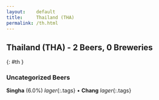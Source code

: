 ```yaml
---
layout:    default
title:     Thailand (THA)
permalink: /th.html
---
```


## Thailand (THA) - 2 Beers, 0 Breweries
{: #th }




### Uncategorized Beers

**Singha** (6.0%) _lager_{:.tags}  • 
**Chang**  _lager_{:.tags} 



 
